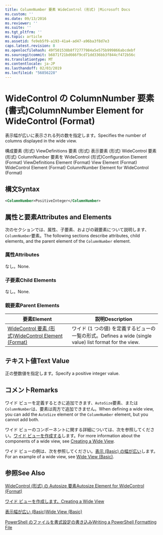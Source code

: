 ```yaml
---
title: ColumnNumber 要素 WideControl (形式) |Microsoft Docs
ms.custom: ''
ms.date: 09/13/2016
ms.reviewer: ''
ms.suite: ''
ms.tgt_pltfrm: ''
ms.topic: article
ms.assetid: fe9eb5f9-a193-41a4-ad47-a96ba3f8d7e3
caps.latest.revision: 8
ms.openlocfilehash: 49f501538b8f72777984a5e575b999866abcdebf
ms.sourcegitcommit: b6871f21bd666f9cd71dd336bb3f844cf472b56c
ms.translationtype: MT
ms.contentlocale: ja-JP
ms.lasthandoff: 02/03/2019
ms.locfileid: "56856228"
---
```

# <a name="columnnumber-element-for-widecontrol-format"></a><span data-ttu-id="771b9-102">WideControl の ColumnNumber 要素 (書式)</span><span class="sxs-lookup"><span data-stu-id="771b9-102">ColumnNumber Element for WideControl (Format)</span></span>

<span data-ttu-id="771b9-103">表示幅が広いに表示される列の数を指定します。</span><span class="sxs-lookup"><span data-stu-id="771b9-103">Specifies the number of columns displayed in the wide view.</span></span>

<span data-ttu-id="771b9-104">構成要素 (形式) ViewDefinitions 要素 (形式) 表示要素 (形式) WideControl 要素 (形式) ColumnNumber 要素を WideControl (形式)</span><span class="sxs-lookup"><span data-stu-id="771b9-104">Configuration Element (Format) ViewDefinitions Element (Format) View Element (Format) WideControl Element (Format) ColumnNumber Element for WideControl (Format)</span></span>

## <a name="syntax"></a><span data-ttu-id="771b9-105">構文</span><span class="sxs-lookup"><span data-stu-id="771b9-105">Syntax</span></span>

```xml
<ColumnNumber>PositiveInteger</ColumnNumber>
```

## <a name="attributes-and-elements"></a><span data-ttu-id="771b9-106">属性と要素</span><span class="sxs-lookup"><span data-stu-id="771b9-106">Attributes and Elements</span></span>

<span data-ttu-id="771b9-107">次のセクションでは、属性、子要素、およびの親要素について説明します、`ColumnNumber`要素。</span><span class="sxs-lookup"><span data-stu-id="771b9-107">The following sections describe attributes, child elements, and the parent element of the `ColumnNumber` element.</span></span>

### <a name="attributes"></a><span data-ttu-id="771b9-108">属性</span><span class="sxs-lookup"><span data-stu-id="771b9-108">Attributes</span></span>

<span data-ttu-id="771b9-109">なし。</span><span class="sxs-lookup"><span data-stu-id="771b9-109">None.</span></span>

### <a name="child-elements"></a><span data-ttu-id="771b9-110">子要素</span><span class="sxs-lookup"><span data-stu-id="771b9-110">Child Elements</span></span>

<span data-ttu-id="771b9-111">なし。</span><span class="sxs-lookup"><span data-stu-id="771b9-111">None.</span></span>

### <a name="parent-elements"></a><span data-ttu-id="771b9-112">親要素</span><span class="sxs-lookup"><span data-stu-id="771b9-112">Parent Elements</span></span>

|<span data-ttu-id="771b9-113">要素</span><span class="sxs-lookup"><span data-stu-id="771b9-113">Element</span></span>|<span data-ttu-id="771b9-114">説明</span><span class="sxs-lookup"><span data-stu-id="771b9-114">Description</span></span>|
|-------------|-----------------|
|[<span data-ttu-id="771b9-115">WideControl 要素 (形式)</span><span class="sxs-lookup"><span data-stu-id="771b9-115">WideControl Element (Format)</span></span>](./widecontrol-element-format.md)|<span data-ttu-id="771b9-116">ワイド (1 つの値) を定義するビューの一覧の形式。</span><span class="sxs-lookup"><span data-stu-id="771b9-116">Defines a wide (single value) list format for the view.</span></span>|

## <a name="text-value"></a><span data-ttu-id="771b9-117">テキスト値</span><span class="sxs-lookup"><span data-stu-id="771b9-117">Text Value</span></span>

<span data-ttu-id="771b9-118">正の整数値を指定します。</span><span class="sxs-lookup"><span data-stu-id="771b9-118">Specify a positive integer value.</span></span>

## <a name="remarks"></a><span data-ttu-id="771b9-119">コメント</span><span class="sxs-lookup"><span data-stu-id="771b9-119">Remarks</span></span>

<span data-ttu-id="771b9-120">ワイド ビューを定義するときに追加できます、`AutoSize`要素、または`ColumnNumber`は、要素は両方で追加できません。</span><span class="sxs-lookup"><span data-stu-id="771b9-120">When defining a wide view, you can add the `AutoSize` element or the `ColumnNumber` element, but you cannot add both.</span></span>

<span data-ttu-id="771b9-121">ワイド ビューのコンポーネントに関する詳細については、次を参照してください。[ワイド ビューを作成する](./creating-a-wide-view.md)します。</span><span class="sxs-lookup"><span data-stu-id="771b9-121">For more information about the components of a wide view, see [Creating a Wide View](./creating-a-wide-view.md).</span></span>

<span data-ttu-id="771b9-122">ワイド ビューの例は、次を参照してください。[表示 (Basic) の幅が広い](./wide-view-basic.md)します。</span><span class="sxs-lookup"><span data-stu-id="771b9-122">For an example of a wide view, see [Wide View (Basic)](./wide-view-basic.md).</span></span>

## <a name="see-also"></a><span data-ttu-id="771b9-123">参照</span><span class="sxs-lookup"><span data-stu-id="771b9-123">See Also</span></span>

[<span data-ttu-id="771b9-124">WideControl (形式) の Autosize 要素</span><span class="sxs-lookup"><span data-stu-id="771b9-124">Autosize Element for WideControl (Format)</span></span>](./autosize-element-for-widecontrol-format.md)

[<span data-ttu-id="771b9-125">ワイド ビューを作成します。</span><span class="sxs-lookup"><span data-stu-id="771b9-125">Creating a Wide View</span></span>](./creating-a-wide-view.md)

[<span data-ttu-id="771b9-126">表示幅が広い (Basic)</span><span class="sxs-lookup"><span data-stu-id="771b9-126">Wide View (Basic)</span></span>](./wide-view-basic.md)

[<span data-ttu-id="771b9-127">PowerShell のファイルを書式設定の書き込み</span><span class="sxs-lookup"><span data-stu-id="771b9-127">Writing a PowerShell Formatting File</span></span>](./writing-a-powershell-formatting-file.md)
